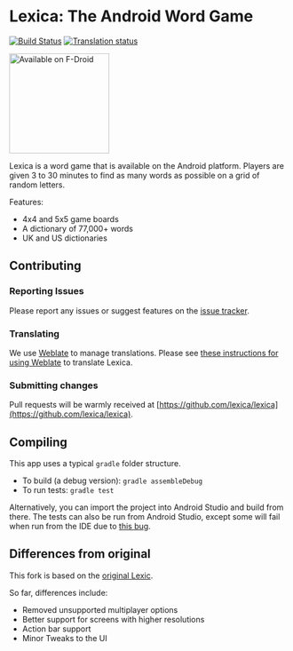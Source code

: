 # Lexica: The Android Word Game

[![Build Status](https://travis-ci.org/lexica/lexica.svg?branch=master)](https://travis-ci.org/lexica/lexica) <a href="https://hosted.weblate.org/engage/lexica/?utm_source=widget">
<img src="https://hosted.weblate.org/widgets/lexica/-/svg-badge.svg" alt="Translation status" />
</a>

<a href="https://f-droid.org/repository/browse/?fdid=com.serwylo.lexica">
<img src="https://f-droid.org/wiki/images/5/55/F-Droid-button_get-it-on_bigger.png" alt="Available on F-Droid" width="180px" />
</a>

Lexica is a word game that is available on the Android platform. Players are 
given 3 to 30 minutes to find as many words as possible on a grid of random letters.

Features:
 * 4x4 and 5x5 game boards
 * A dictionary of 77,000+ words
 * UK and US dictionaries

## Contributing

### Reporting Issues

Please report any issues or suggest features on the [issue tracker](https://github.com/lexica/lexica/issues).

### Translating

We use [Weblate](https://hosted.weblate.org/engage/lexica/) to manage translations. Please see [these instructions for using Weblate](https://hosted.weblate.org/engage/lexica/) to translate Lexica.

### Submitting changes

Pull requests will be warmly received at [https://github.com/lexica/lexica](https://github.com/lexica/lexica).

## Compiling

This app uses a typical `gradle` folder structure.

 * To build (a debug version): `gradle assembleDebug`
 * To run tests: `gradle test`

Alternatively, you can import the project into Android Studio and build from there.
The tests can also be run from Android Studio, except some will fail when run from the IDE due to [this bug](https://code.google.com/p/android/issues/detail?id=64887).

## Differences from original

This fork is based on the [original Lexic](http://code.google.com/p/lexic).

So far, differences include:
 * Removed unsupported multiplayer options
 * Better support for screens with higher resolutions
 * Action bar support
 * Minor Tweaks to the UI
